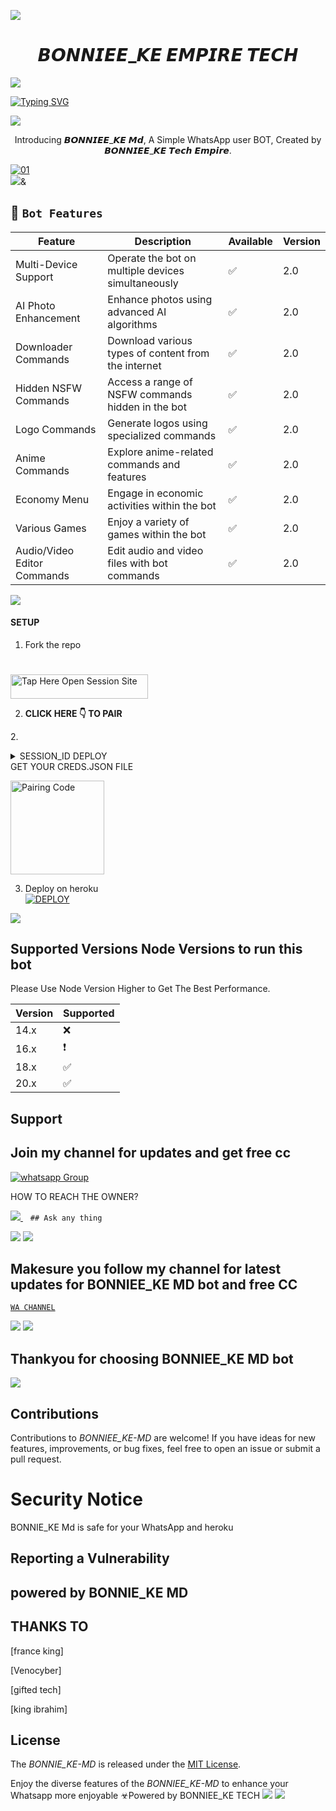
<a><img src='https://i.imgur.com/LyHic3i.gif'/></a>
 <h1 align="center"> 𝘽𝙊𝙉𝙉𝙄𝙀𝙀_𝙆𝙀 𝙀𝙈𝙋𝙄𝙍𝙀 𝙏𝙀𝘾𝙃 </h1>


<a><img src='https://i.imgur.com/LyHic3i.gif'/></a>
      
[![Typing SVG](https://readme-typing-svg.herokuapp.com?font=Rockstar-ExtraBold&color=blue&lines=𝗔𝗠+𝘽𝙊𝙉𝙉𝙄𝙀𝙀_𝙆𝙀+𝙏𝙀𝘾𝙃+𝗖𝗥𝗘𝗔𝗧𝗘𝗗+𝗕𝗬+𝙍𝙄𝘾𝙃𝙄𝙀𝙀𝙏𝙀𝘾𝙃)](https://git.io/typing-svg)

<a><img src='https://i.imgur.com/LyHic3i.gif'/></a>
 
<p align="center"> Introducing 𝘽𝙊𝙉𝙉𝙄𝙀𝙀_𝙆𝙀 𝙈𝙙, A Simple WhatsApp user BOT, Created by 𝘽𝙊𝙉𝙉𝙄𝙀𝙀_𝙆𝙀 𝙏𝙚𝙘𝙝 𝙀𝙢𝙥𝙞𝙧𝙚.
</p>

  <a href="https://ibb.co/N6NMDtn"><img src="https://telegra.ph/file/8d7722777d6713e087937.jpg" alt="01" border="0" /></a>                     
<a><img src='https://i.imgur.com/LyHic3i.gif'/>&</a>
 ## 🚀 `Bot Features`
| Feature                          | Description                                             | Available    | Version    |
| ---------------------------------| ------------------------------------------------------- | ------------ | ---------- |
| Multi-Device Support             | Operate the bot on multiple devices simultaneously     | ✅           | 2.0        |
| AI Photo Enhancement             | Enhance photos using advanced AI algorithms            | ✅           | 2.0        |
| Downloader Commands              | Download various types of content from the internet     | ✅           | 2.0        |
| Hidden NSFW Commands             | Access a range of NSFW commands hidden in the bot       | ✅           | 2.0        |
| Logo Commands                    | Generate logos using specialized commands               | ✅           | 2.0        |
| Anime Commands                   | Explore anime-related commands and features              | ✅           | 2.0        |
| Economy Menu                     | Engage in economic activities within the bot            | ✅           | 2.0        |
| Various Games                    | Enjoy a variety of games within the bot                 | ✅           | 2.0        |
| Audio/Video Editor Commands      | Edit audio and video files with bot commands            | ✅           | 2.0        |



<a><img src='https://i.imgur.com/LyHic3i.gif'/></a>


#### SETUP

1. Fork the repo
    <br>
# 
<a href="https://github.com/kismatnayoh/BONNIEE_KE-MD/fork"><img title="Tap Here Open Session Site" src="https://img.shields.io/badge/FORK-REPO -h?color=black&style=for-the-badge&logo=msi" width="220" height="38.45"/></a></p>


2. **CLICK HERE 👇 TO PAIR**

2.<details>
<summary>SESSION_ID DEPLOY</summary>
<a href="https://web.BONNIEE_KE-MD.co.ke/deploy/platforms/heroku"><img src="https://img.shields.io/badge/CLICK%20HERE-red" alt="Pairing Code" width="150"></a>
</details>
<summary>GET YOUR CREDS.JSON FILE</summary>

<a href="https://BONNIEE_KE-MD/bots/kismatnayoh/sessions/"><img src="https://img.shields.io/badge/CLICK%20HERE-blue" alt="Pairing Code" width="150"></a>

3. Deploy on heroku
    <br>
<a href='https://dashboard.heroku.com/new?template=https://github.com/BONNIEE_KE-MD' target="_blank"><img alt='DEPLOY' src='https://img.shields.io/badge/DEPLOY-100000?style=for-the-badge&logo=scan&logoColor=white&labelColor=black&color=black'/></a>

<a><img src='https://i.imgur.com/LyHic3i.gif'/></a>

   
## Supported Versions Node Versions to run this bot

Please Use Node Version Higher to Get The Best Performance.

| Version | Supported          |
| ------- | ------------------ |
| 14.x   | :x: |
| 16.x   | ❗                |
| 18.x   | :white_check_mark: |
| 20.x   | ✅                |

## Support 
## Join my channel for updates and get free cc
<a href="https://whatsapp.com/channel/0029Vaj4B7YEFeXnAZYZIo0j" target="_blank">
    <img alt="whatsapp Group" src="https://img.shields.io/badge/ Whatsapp Support Channel -25D366?style=for-the-badge&logo=whatsapp&logoColor=white" />
  </a>
</p>


HOW TO REACH THE OWNER? 
 
   
   <a href="https://wa.link/a8gu7w">
    <img src="https://img.shields.io/badge/WhatsApp-25D366?style=for-the-badge&logo=whatsapp&logoColor=white" />
  </a>&nbsp;&nbsp;
   <a

    ## Ask any thing
<a><img src='https://i.imgur.com/LyHic3i.gif'/></a>
<a><img src='https://i.imgur.com/LyHic3i.gif'/></a>



## Makesure you follow my channel for latest updates for BONNIEE_KE MD bot and free CC
 [`WA CHANNEL`](https://whatsapp.com/channel/0029Vaj4B7YEFeXnAZYZIo0j)



<a><img src='https://i.imgur.com/LyHic3i.gif'/></a>
<a><img src='https://i.imgur.com/LyHic3i.gif'/></a>
   
   
## Thankyou for choosing BONNIEE_KE MD bot 


<a><img src='https://i.imgur.com/LyHic3i.gif'/></a>

## Contributions


Contributions to *BONNIEE_KE-MD* are welcome! If you have ideas for new features, improvements, or bug fixes, feel free to open an issue or submit a pull request.

# Security Notice
BONNIE_KE Md is safe for your WhatsApp and heroku

## Reporting a Vulnerability


## powered by BONNIE_KE MD


## THANKS TO
[france king]

[Venocyber]

[gifted tech]

[king ibrahim]

## License


The *BONNIE_KE-MD* is released under the [MIT License](https://opensource.org/licenses/MIT).

Enjoy the diverse features of the *BONNIEE_KE-MD*  to enhance your Whatsapp more enjoyable
☣Powered by BONNIEE_KE TECH
<a><img src='https://i.imgur.com/LyHic3i.gif'/></a>
<a><img src='https://i.imgur.com/LyHic3i.gif'/></a>
